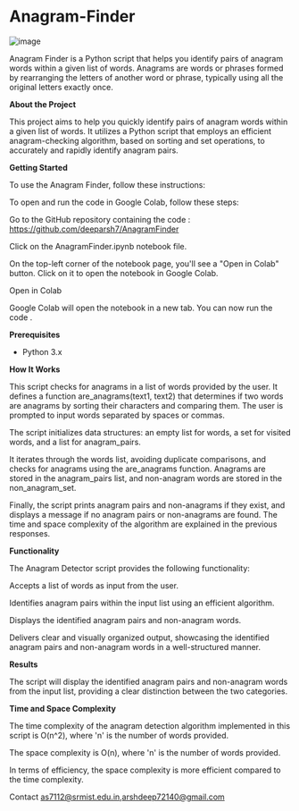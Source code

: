 # Anagram-Finder

![image](https://github.com/deeparsh7/AnagramFinder/assets/121679549/04e0ab8a-6476-4dc9-a676-305c911019fe)


Anagram Finder is a Python script that helps you identify pairs of anagram words within a given list of words. Anagrams are words or phrases formed by rearranging the letters of another word or phrase, typically using all the original letters exactly once.

**About the Project**

This project aims to help you quickly identify pairs of anagram words within a given list of words. It utilizes a Python script that employs an efficient anagram-checking algorithm, based on sorting and set operations, to accurately and rapidly identify anagram pairs.

**Getting Started**

To use the Anagram Finder, follow these instructions:

To open and run the code in Google Colab, follow these steps:

Go to the GitHub repository containing the code : https://github.com/deeparsh7/AnagramFinder

Click on the AnagramFinder.ipynb notebook file.

On the top-left corner of the notebook page, you'll see a "Open in Colab" button. Click on it to open the notebook in Google Colab.

Open in Colab

Google Colab will open the notebook in a new tab. You can now run the code .

**Prerequisites**

- Python 3.x

**How It Works**

This script checks for anagrams in a list of words provided by the user. It defines a function are_anagrams(text1, text2) that determines if two words are anagrams by sorting their characters and comparing them. The user is prompted to input words separated by spaces or commas.

The script initializes data structures: an empty list for words, a set for visited words, and a list for anagram_pairs.

It iterates through the words list, avoiding duplicate comparisons, and checks for anagrams using the are_anagrams function. Anagrams are stored in the anagram_pairs list, and non-anagram words are stored in the non_anagram_set.

Finally, the script prints anagram pairs and non-anagrams if they exist, and displays a message if no anagram pairs or non-anagrams are found. The time and space complexity of the algorithm are explained in the previous responses.

**Functionality**

The Anagram Detector script provides the following functionality:

Accepts a list of words as input from the user.

Identifies anagram pairs within the input list using an efficient algorithm.

Displays the identified anagram pairs and non-anagram words.

Delivers clear and visually organized output, showcasing the identified anagram pairs and non-anagram words in a well-structured manner.

**Results**

The script will display the identified anagram pairs and non-anagram words from the input list, providing a clear distinction between the two categories.

**Time and Space Complexity**

The time complexity of the anagram detection algorithm implemented in this script is O(n^2), where 'n' is the number of words provided. 

The space complexity is O(n), where 'n' is the number of words provided.
 
In terms of efficiency, the space complexity is more efficient compared to the time complexity.



Contact
as7112@srmist.edu.in,arshdeep72140@gmail.com
